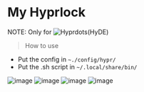 # My Hyprlock

NOTE: Only for ![Hyprdots(HyDE)](github.com/prasanthrangan/hyprdots)

> How to use
- Put the config in `~./config/hypr/`
- Put the .sh script in `~/.local/share/bin/`

![image](https://github.com/user-attachments/assets/2b476513-a268-47ea-9440-6666a90632fa)
![image](https://github.com/user-attachments/assets/733e3c9e-9687-4d73-b67b-977d49f6336b)
![image](https://github.com/user-attachments/assets/21d8a337-bbaf-4756-9d60-33bdc721fc5f)
![image](https://github.com/user-attachments/assets/7c02078e-9868-4b4f-b30c-e8fd1991929d)

